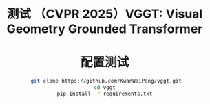 <div align="center">
<h1>测试 （CVPR 2025）VGGT: Visual Geometry Grounded Transformer</h1>

# 配置测试
```bash
 git clone https://github.com/KwanWaiPang/vggt.git
cd vggt
pip install -r requirements.txt
```